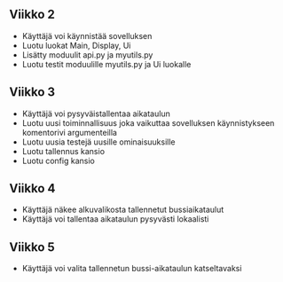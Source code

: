 ## Viikko 2

- Käyttäjä voi käynnistää sovelluksen
- Luotu luokat Main, Display, Ui
- Lisätty moduulit api.py ja myutils.py
- Luotu testit moduulille myutils.py ja Ui luokalle


## Viikko 3

- Käyttäjä voi pysyväistallentaa aikataulun
- Luotu uusi toiminnallisuus joka vaikuttaa sovelluksen käynnistykseen komentorivi argumenteilla
- Luotu uusia testejä uusille ominaisuuksille
- Luotu tallennus kansio
- Luotu config kansio

## Viikko 4
- Käyttäjä näkee alkuvalikosta tallennetut bussiaikataulut
- Käyttäjä voi tallentaa aikataulun pysyvästi lokaalisti

## Viikko 5
- Käyttäjä voi valita tallennetun bussi-aikataulun katseltavaksi

